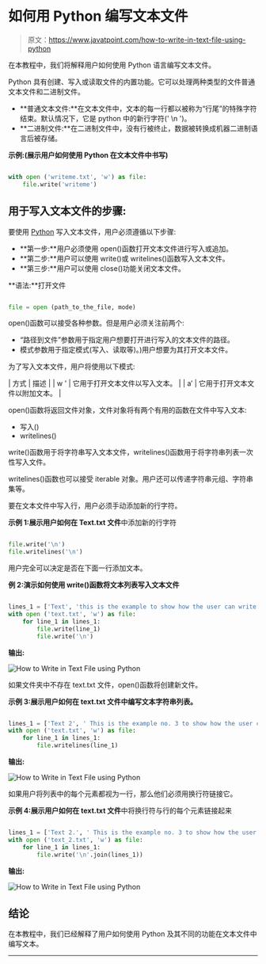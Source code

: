 # 如何用 Python 编写文本文件

> 原文：<https://www.javatpoint.com/how-to-write-in-text-file-using-python>

在本教程中，我们将解释用户如何使用 Python 语言编写文本文件。

Python 具有创建、写入或读取文件的内置功能。它可以处理两种类型的文件普通文本文件和二进制文件。

*   **普通文本文件:**在文本文件中，文本的每一行都以被称为“行尾”的特殊字符结束。默认情况下，它是 python 中的新行字符(' \n ')。
*   **二进制文件:**在二进制文件中，没有行被终止，数据被转换成机器二进制语言后被存储。

**示例:(展示用户如何使用 Python 在文本文件中书写)**

```py

with open ('writeme.txt', 'w') as file:
    file.write('writeme')

```

## 用于写入文本文件的步骤:

要使用 [Python](https://www.javatpoint.com/python-tutorial) 写入文本文件，用户必须遵循以下步骤:

*   **第一步:**用户必须使用 open()函数打开文本文件进行写入或追加。
*   **第二步:**用户可以使用 write()或 writelines()函数写入文本文件。
*   **第三步:**用户可以使用 close()功能关闭文本文件。

**语法:**打开文件

```py

file = open (path_to_the_file, mode)

```

open()函数可以接受各种参数。但是用户必须关注前两个:

*   “路径到文件”参数用于指定用户想要打开进行写入的文本文件的路径。
*   模式参数用于指定模式(写入、读取等)。)用户想要为其打开文本文件。

为了写入文本文件，用户将使用以下模式:

| 方式 | 描述 |
| w ' | 它用于打开文本文件以写入文本。 |
| a′ | 它用于打开文本文件以附加文本。 |

open()函数将返回文件对象，文件对象将有两个有用的函数在文件中写入文本:

*   写入()
*   writelines()

write()函数用于将字符串写入文本文件，writelines()函数用于将字符串列表一次性写入文件。

writelines()函数也可以接受 iterable 对象。用户还可以传递字符串元组、字符串集等。

要在文本文件中写入行，用户必须手动添加新的行字符。

**示例 1:展示用户如何在 Text.txt 文件**中添加新的行字符

```py

file.write('\n')
file.writelines('\n')

```

用户完全可以决定是否在下面一行添加文本。

**例 2:演示如何使用 write()函数将文本列表写入文本文件**

```py

lines_1 = ['Text', 'this is the example to show how the user can write in the text file by using Python']
with open ('text.txt', 'w') as file:
    for line_1 in lines_1:
        file.write(line_1)
        file.write('\n')

```

**输出:**

![How to Write in Text File using Python](img/66ebab8294e5c68d93f90f923955379d.png)

如果文件夹中不存在 text.txt 文件，open()函数将创建新文件。

**示例 3:展示用户如何在 text.txt 文件中编写文本字符串列表。**

```py

lines_1 = ['Text 2', ' This is the example no. 3 to show how the user can write in the text file by using Python']
with open ('text.txt', 'w') as file:
    for line_1 in lines_1:
        file.writelines(line_1)

```

**输出:**

![How to Write in Text File using Python](img/f8f048795915bf4a83f41ee3b5ca567e.png)

如果用户将列表中的每个元素都视为一行，那么他们必须用换行符链接它。

**示例 4:展示用户如何在 text.txt 文件**中将换行符与行的每个元素链接起来

```py

lines_1 = ['Text 2.', ' This is the example no. 3 to show how the user can write in the text file by using Python.']
with open ('text_2.txt', 'w') as file:
    for line_1 in lines_1:
        file.write('\n'.join(lines_1))

```

**输出:**

![How to Write in Text File using Python](img/454e198100272fe6a4ab295632403eaf.png)

## 结论

在本教程中，我们已经解释了用户如何使用 Python 及其不同的功能在文本文件中编写文本。

* * *